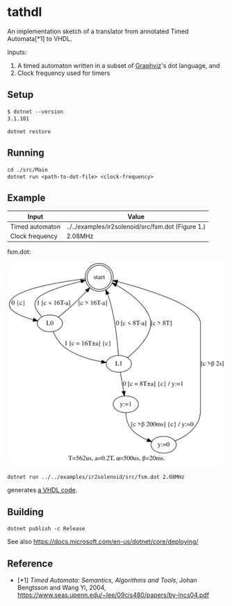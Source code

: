 # tathdl

An implementation sketch of a translator from annotated Timed Automata[*1] to VHDL.

Inputs:
1. A timed automaton written in a subset of [Graphviz](https://graphviz.org/)'s dot language, and
2. Clock frequency used for timers

## Setup

```
$ dotnet --version
3.1.101
```
```shell
dotnet restore
```

## Running

```shell
cd ./src/Main
dotnet run <path-to-dot-file> <clock-frequency>
```

## Example

Input | Value
---- | ----
Timed automaton | ../../examples/ir2solenoid/src/fsm.dot (Figure 1.)
Clock frequency | 2.08MHz

fsm.dot:

![](./examples/ir2solenoid/output/fsm.svg)

```shell
dotnet run ../../examples/ir2solenoid/src/fsm.dot 2.08MHz
```

generates [a VHDL code](./examples/ir2solenoid/output/clock2_08MHz.vhd).

## Building

```shell
dotnet publish -c Release
```

See also https://docs.microsoft.com/en-us/dotnet/core/deploying/

## Reference

- [*1] *Timed Automata: Semantics, Algorithms and Tools*, Johan Bengtsson and Wang Yi, 2004, https://www.seas.upenn.edu/~lee/09cis480/papers/by-lncs04.pdf
